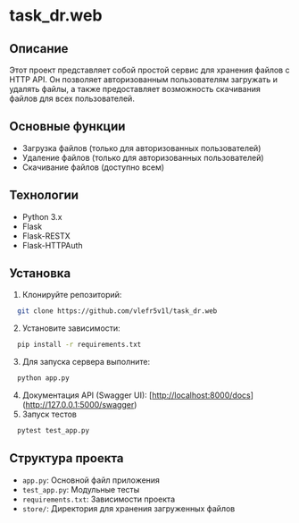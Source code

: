 # task_dr.web

## Описание

Этот проект представляет собой простой сервис для хранения файлов с HTTP API. Он позволяет авторизованным пользователям загружать и удалять файлы, а также предоставляет возможность скачивания файлов для всех пользователей.

## Основные функции

- Загрузка файлов (только для авторизованных пользователей)
- Удаление файлов (только для авторизованных пользователей)
- Скачивание файлов (доступно всем)

## Технологии

- Python 3.x
- Flask
- Flask-RESTX
- Flask-HTTPAuth

## Установка

1. Клонируйте репозиторий:
 ```bash
   git clone https://github.com/vlefr5v1l/task_dr.web
   ```
2. Установите зависимости:
 ```bash
   pip install -r requirements.txt
   ```

3. Для запуска сервера выполните:
 ```bash
   python app.py
```
4. Документация API (Swagger UI): [[http://localhost:8000/docs](http://localhost:8000/docs)](http://127.0.0.1:5000/swagger)
5. Запуск тестов
 ```bash
   pytest test_app.py
```
## Структура проекта

- `app.py`: Основной файл приложения
- `test_app.py`: Модульные тесты
- `requirements.txt`: Зависимости проекта
- `store/`: Директория для хранения загруженных файлов
